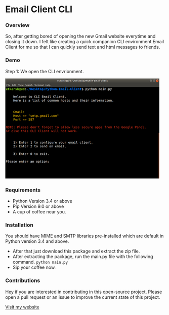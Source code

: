 # Email Client CLI

### Overview
So, after getting bored of opening the new Gmail website everytime and closing it down. I felt like creating a quick companion CLI environment Email Client for me so that I can quickly send text and html messages to friends.

### Demo

Step 1:
We open the CLI envrionment.  


![alt text](screenshots/rsz_scr_1.png "Step 1")

### Requirements
- Python Version 3.4 or above
- Pip Version 9.0 or above
- A cup of coffee near you.

### Installation
You should have MIME and SMTP libraries pre-installed which are default in Python version 3.4 and above.

- After that just download this package and extract the zip file.
- After extracting the package, run the main.py file with the following command.
``python main.py ``
- Sip your coffee now.

### Contributions
Hey if you are interested in contributing in this open-source project. Please open a pull request or an issue to improve the current state of this project.

[Visit my website](http://utkarsh.co)
